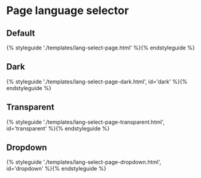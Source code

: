 # Page language selector

## Default

{% styleguide './templates/lang-select-page.html' %}{% endstyleguide %}

## Dark

{% styleguide './templates/lang-select-page-dark.html', id='dark' %}{% endstyleguide %}

## Transparent

{% styleguide './templates/lang-select-page-transparent.html', id='transparent' %}{% endstyleguide %}

## Dropdown

{% styleguide './templates/lang-select-page-dropdown.html', id='dropdown' %}{% endstyleguide %}

